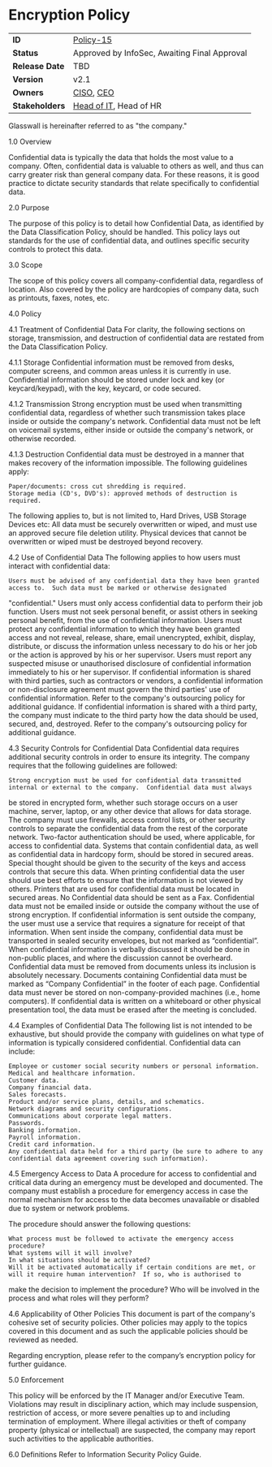 ﻿# Encryption Policy

|                  |            | 
|------------------|------------|
| **ID**           | [Policy-15](https://glasswall.atlassian.net/browse/POLICY-15) |
| **Status**       | Approved by InfoSec, Awaiting Final Approval             |
| **Release Date** | TBD        |
| **Version**      | v2.1       |
| **Owners**       | [CISO](https://glasswall.atlassian.net/browse/ROLE-38), [CEO](https://glasswall.atlassian.net/browse/ROLE-37)       |
| **Stakeholders** | [Head of IT](https://glasswall.atlassian.net/browse/ROLE-43), Head of HR|

 
Glasswall is hereinafter referred to as "the company."

1.0 Overview

Confidential data is typically the data that holds the most value to a company.  Often, confidential data is valuable to others as well,
and thus can carry greater risk than general company data.  For these reasons, it is good practice to dictate security standards that 
relate specifically to confidential data.

2.0 Purpose

The purpose of this policy is to detail how Confidential Data, as identified by the Data Classification Policy, should be handled. This
policy lays out standards for the use of 
confidential data, and outlines specific security controls to protect this data.  

3.0 Scope

The scope of this policy covers all company-confidential data, regardless of location.  Also covered by the policy are hardcopies of 
company data, such as printouts, faxes, notes, etc.


4.0 Policy

4.1 Treatment of Confidential Data
For clarity, the following sections on storage, transmission, and destruction of confidential data are restated from the Data 
Classification Policy.

4.1.1 Storage
Confidential information must be removed from desks, computer screens, and common areas unless it is currently in use.  Confidential 
information should be stored under lock and key (or keycard/keypad), with the key, keycard, or code secured.

4.1.2 Transmission
Strong encryption must be used when transmitting confidential data, regardless of whether such transmission takes place inside or 
outside the company's network.  Confidential data must not be left on voicemail systems, either inside or outside the company's network,
or otherwise recorded.

4.1.3 Destruction
Confidential data must be destroyed in a manner that makes recovery of the information impossible.  The following guidelines apply:

	Paper/documents: cross cut shredding is required.
	Storage media (CD's, DVD's): approved methods of destruction is required.
  The following applies to, but is not limited to, Hard Drives, USB Storage Devices etc:
	All data must be securely overwritten or wiped, and must use an approved secure file deletion utility.
	Physical devices that cannot be overwritten or wiped must be destroyed beyond recovery.

4.2 Use of Confidential Data
The following applies to how users must interact with confidential data:

	Users must be advised of any confidential data they have been granted access to.  Such data must be marked or otherwise designated 
  "confidential."
	Users must only access confidential data to perform their job function.
	Users must not seek personal benefit, or assist others in seeking personal benefit, from the use of confidential information.
	Users must protect any confidential information to which they have been granted access and not reveal, release, share, email 
  unencrypted, exhibit, display, distribute, or discuss the information unless necessary to do his or her job or the action is 
  approved by his or her supervisor.
	Users must report any suspected misuse or unauthorised disclosure of confidential information immediately to his or her supervisor.
	If confidential information is shared with third parties, such as contractors or vendors, a confidential information or non-disclosure
  agreement must govern the third parties' use of confidential information.  Refer to the company's outsourcing policy for additional 
  guidance.
	If confidential information is shared with a third party, the company must indicate to the third party how the data should be used, 
  secured, and, destroyed.  Refer to the company's outsourcing policy for additional guidance.

4.3 Security Controls for Confidential Data
Confidential data requires additional security controls in order to ensure its integrity.  The company requires that the following 
guidelines are followed:

	Strong encryption must be used for confidential data transmitted internal or external to the company.  Confidential data must always 
  be stored in encrypted form, whether such storage occurs on a user machine, server, laptop, or any other device that allows for data 
  storage.
	The company must use firewalls, access control lists, or other security controls to separate the confidential data from the rest of 
  the corporate network.
	Two-factor authentication should be used, where applicable, for access to confidential data.
	Systems that contain confidential data, as well as confidential data in hardcopy form, should be stored in secured areas.  Special 
  thought should be given to the security of the keys and access controls that secure this data.
	When printing confidential data the user should use best efforts to ensure that the information is not viewed by others.  Printers 
  that are used for confidential data must be located in secured areas.
	No Confidential data should be sent as a Fax.
	Confidential data must not be emailed inside or outside the company without the use of strong encryption.
	If confidential information is sent outside the company, the user must use a service that requires a signature for receipt of that 
  information.  When sent inside the company, confidential data must be transported in sealed security envelopes, but not marked as 
  “confidential”.
	When confidential information is verbally discussed it should be done in non-public places, and where the discussion cannot be 
  overheard.
	Confidential data must be removed from documents unless its inclusion is absolutely necessary.
	Documents containing Confidential data must be marked as “Company Confidential” in the footer of each page.
	Confidential data must never be stored on non-company-provided machines (i.e., home computers).
	If confidential data is written on a whiteboard or other physical presentation tool, the data must be erased after the meeting is 
  concluded.


4.4 Examples of Confidential Data
The following list is not intended to be exhaustive, but should provide the company with guidelines on what type of information is 
typically considered confidential.  Confidential data can include:

	Employee or customer social security numbers or personal information.
	Medical and healthcare information.
	Customer data.
	Company financial data.
	Sales forecasts.
	Product and/or service plans, details, and schematics.
	Network diagrams and security configurations.
	Communications about corporate legal matters.
	Passwords.
	Banking information.
	Payroll information.
	Credit card information.
	Any confidential data held for a third party (be sure to adhere to any confidential data agreement covering such information).

4.5 Emergency Access to Data
A procedure for access to confidential and critical data during an emergency must be developed and documented.  The company must 
establish a procedure for emergency access in case the normal mechanism for access to the data becomes unavailable or disabled due to 
system or network problems.  

The procedure should answer the following questions:

	What process must be followed to activate the emergency access procedure?
	What systems will it will involve?
	In what situations should be activated?
	Will it be activated automatically if certain conditions are met, or will it require human intervention?  If so, who is authorised to 
  make the decision to implement the procedure?
	Who will be involved in the process and what roles will they perform?

4.6 Applicability of Other Policies
This document is part of the company's cohesive set of security policies.  Other policies may apply to the topics covered in this 
document and as such the applicable policies should be reviewed as needed.

Regarding encryption, please refer to the company’s encryption policy for further guidance.


5.0 Enforcement

This policy will be enforced by the IT Manager and/or Executive Team. Violations may result in disciplinary action, which may include 
suspension, restriction of access, or more severe penalties up to and including termination of employment. Where illegal activities or 
theft of company property (physical or intellectual) are suspected, the company may report such activities to the applicable authorities.

6.0 Definitions
Refer to Information Security Policy Guide.
